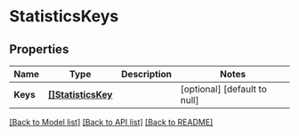 # StatisticsKeys

## Properties
Name | Type | Description | Notes
------------ | ------------- | ------------- | -------------
**Keys** | [**[]StatisticsKey**](StatisticsKey.md) |  | [optional] [default to null]

[[Back to Model list]](../README.md#documentation-for-models) [[Back to API list]](../README.md#documentation-for-api-endpoints) [[Back to README]](../README.md)


